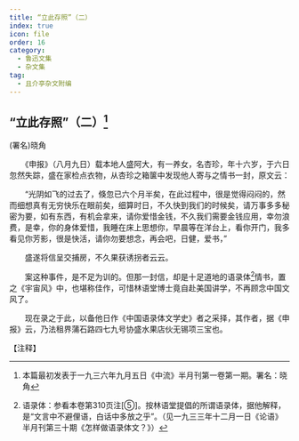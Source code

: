 ```yaml
---
title: “立此存照”（二）
index: true
icon: file
order: 16
category:
  - 鲁迅文集
  - 杂文集
tag:  
  - 且介亭杂文附编
---
```


## “立此存照”（二）[^①]

(署名)晓角

　　《申报》（八月九日）载本地人盛阿大，有一养女，名杏珍，年十六岁，于六日忽然失踪，盛在家检点衣物，从杏珍之箱箧中发现他人寄与之情书一封，原文云：

　　“光阴如飞的过去了，倏忽已六个月半矣，在此过程中，很是觉得闷闷的，然而细想真有无穷快乐在眼前矣，细算时日，不久快到我们的时候矣，请万事多多秘密为要，如有东西，有机会拿来，请你爱惜金钱，不久我们需要金钱应用，幸勿浪费，是幸，你的身体爱惜，我睡在床上思想你，早晨等在洋台上，看你开门，我多看见你芳影，很是快活，请你勿要想念，再会吧，日健，爱书，”

　　盛遂将信呈交捕房，不久果获诱拐者云云。

　　案这种事件，是不足为训的。但那一封信，却是十足道地的语录体[^②]情书，置之《宇宙风》中，也堪称佳作，可惜林语堂博士竟自赴美国讲学，不再顾念中国文风了。

　　现在录之于此，以备他日作《中国语录体文学史》者之采择，其作者，据《申报》云，乃法租界蒲石路四七九号协盛水果店伙无锡项三宝也。

【注释】

[^①]:本篇最初发表于一九三六年九月五日《中流》半月刊第一卷第一期。署名：晓角

[^②]:语录体：参看本卷第310页注[⑤]。按林语堂提倡的所谓语录体，据他解释，是“文言中不避俚语，白话中多放之乎”。（见一九三三年十二月一日《论语》半月刊第三十期《怎样做语录体文？》）
